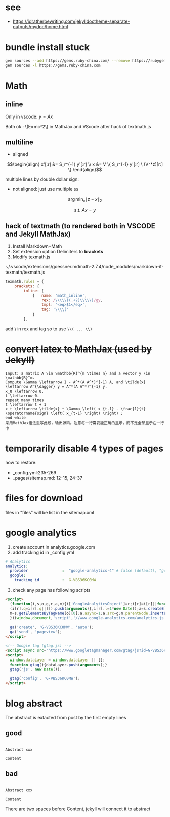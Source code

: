 # see
- https://idratherbewriting.com/jekylldoctheme-separate-outputs/mydoc/home.html

# bundle install stuck
```bash
gem sources --add https://gems.ruby-china.com/ --remove https://rubygems.org/
gem sources -l https://gems.ruby-china.com
```

# Math

## inline

Only in vscode: $y=Ax$

Both ok : \\(E=mc^2\\) in MathJax and VScode after hack of textmath.js

## multiline 

- aligned

$$\begin{align}
x'[:r] &= S_r^{-1} y'[:r]  \\
x &= V \{ S_r^{-1} y'[:r] \ (V^*z)[r:] \} 
\end{align}$$

multiple lines by double dollar sign:

- not aligned: just use multiple `$$`

$$ \arg \min_{x} \lVert z-x \rVert_2 $$

$$ \text{s.t. } Ax = y   $$  

## hack of textmath (to rendered both in VSCODE and Jekyll MathJax)

1. Install Markdown+Math
2. Set extension option Delimiters to **brackets**
3. Modify texmath.js

~/.vscode/extensions/goessner.mdmath-2.7.4/node_modules/markdown-it-texmath/texmath.js
```javascript
texmath.rules = {
    brackets: {
        inline: [ 
            {   name: 'math_inline',
                rex: /\\\\\((.+?)\\\\\)/gy,
                tmpl: '<eq>$1</eq>',
                tag: '\\\\('
            }
        ],
```

add \\ in rex and tag so to use `\\( ... \\)`

# ~~convert latex to MathJax (used by Jekyll)~~

```
Input: a matrix A \in \mathbb{R}^{m \times n} and a vector y \in \mathbb{R}^m.   
Compute \Gamma \leftarrow I - A^*(A A^*)^{-1} A, and \tilde{x} \leftarrow A^{\dagger} y = A^*(A A^*)^{-1} y.  
x_0 \leftarrow 0.  
t \leftarrow 0.  
repeat many times  
t \leftarrow t + 1  
x_t \leftarrow \tilde{x} + \Gamma \left( x_{t-1} - \frac{1}{t} \operatorname{sign} \left( x_{t-1} \right) \right) ;  
end while 
采用MathJax语法重写此段，输出源码。注意每一行需要能正确的显示，而不是全部显示在一行中

```

# temporarily disable 4 types of pages

how to restore:
- _config.yml:235-269
- _pages/sitemap.md: 12-15, 24-37

# files for download

files in "files" will be list in the sitemap.xml

# google analytics

1. create account in analytics.google.com
2. add tracking id in _config.yml

```yaml
# Analytics
analytics:
  provider               :  "google-analytics-4" # false (default), "google", "google-universal", "google-analytics-4", "custom"
  google:
    tracking_id          :  G-VBS36KC0MW

```

3. check any page has following scripts

```html
<script>
  (function(i,s,o,g,r,a,m){i['GoogleAnalyticsObject']=r;i[r]=i[r]||function(){
  (i[r].q=i[r].q||[]).push(arguments)},i[r].l=1*new Date();a=s.createElement(o),
  m=s.getElementsByTagName(o)[0];a.async=1;a.src=g;m.parentNode.insertBefore(a,m)
  })(window,document,'script','//www.google-analytics.com/analytics.js','ga');

  ga('create', 'G-VBS36KC0MW', 'auto');
  ga('send', 'pageview');
</script>
```

```html
<!-- Google tag (gtag.js) -->
<script async src="https://www.googletagmanager.com/gtag/js?id=G-VBS36KC0MW"></script>
<script>
  window.dataLayer = window.dataLayer || [];
  function gtag(){dataLayer.push(arguments);}
  gtag('js', new Date());

  gtag('config', 'G-VBS36KC0MW');
</script>
```

# blog abstract

The abstract is extacted from post by the first empty lines

## good
```

Abstract xxx

Content
```

## bad
```markdown

Abstract xxx
  
Content

```
There are two spaces before Content, jekyll will connect it to abstract
